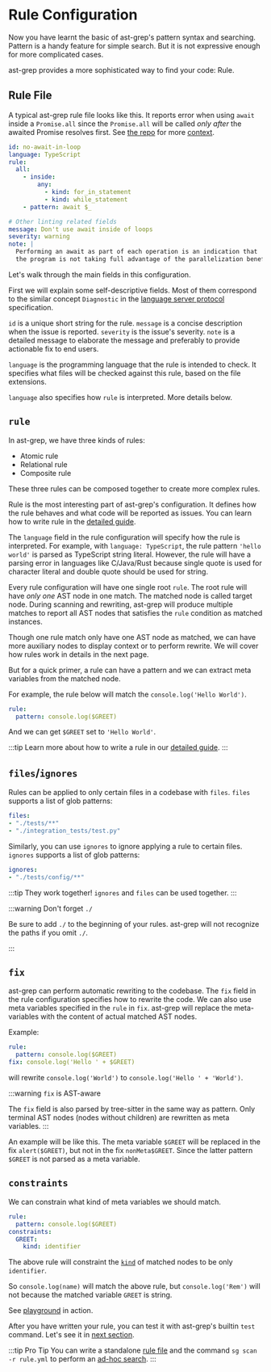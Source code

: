 # Rule Configuration

Now you have learnt the basic of ast-grep's pattern syntax and searching.
Pattern is a handy feature for simple search. But it is not expressive enough for more complicated cases.

ast-grep provides a more sophisticated way to find your code: Rule.

## Rule File

A typical ast-grep rule file looks like this. It reports error when using `await` inside a `Promise.all` since the `Promise.all` will be called _only after_ the awaited Promise resolves first. See [the repo](https://github.com/hugo-vrijswijk/eslint-plugin-no-await-in-promise/) for more [context](https://twitter.com/hd_nvim/status/1560108625460355073).

```yaml
id: no-await-in-loop
language: TypeScript
rule:
  all:
    - inside:
        any:
          - kind: for_in_statement
          - kind: while_statement
    - pattern: await $_

# Other linting related fields
message: Don't use await inside of loops
severity: warning
note: |
  Performing an await as part of each operation is an indication that
  the program is not taking full advantage of the parallelization benefits of async/await.
```

Let's walk through the main fields in this configuration.

First we will explain some self-descriptive fields. Most of them correspond to the similar concept `Diagnostic` in the [language server protocol](https://microsoft.github.io/language-server-protocol/specifications/lsp/3.17/specification/#diagnostic) specification.

`id` is a unique short string for the rule. `message` is a concise description when the issue is reported.
`severity` is the issue's severity. `note` is a detailed message to elaborate the message and preferably to provide actionable fix to end users.

`language` is the programming language that the rule is intended to check. It specifies what files will be checked against this rule, based on the file extensions.

`language` also specifies how `rule` is interpreted. More details below.

## `rule`

In ast-grep, we have three kinds of rules:

* Atomic rule
* Relational rule
* Composite rule

These three rules can be composed together to create more complex rules.

Rule is the most interesting part of ast-grep's configuration. It defines how the rule
behaves and what code will be reported as issues. You can learn how to write rule in the [detailed guide](/guide/rule-config/atomic-rule).

The `language` field in the rule configuration will specify how the rule is interpreted.
For example, with `language: TypeScript`, the rule pattern `'hello world'` is parsed as TypeScript string literal.
However, the rule will have a parsing error in languages like C/Java/Rust because single quote is used for character literal and double quote should be used for string.

Every rule configuration will have one single root `rule`. The root rule will have *only one* AST node in one match. The matched node is called target node.
During scanning and rewriting, ast-grep will produce multiple matches to report all AST nodes that satisfies the `rule` condition as matched instances.

Though one rule match only have one AST node as matched, we can have more auxiliary nodes to display context or to perform rewrite. We will cover how rules work in details in the next page.

But for a quick primer, a rule can have a pattern and we can extract meta variables from the matched node.

For example, the rule below will match the `console.log('Hello World')`.

```yaml
rule:
  pattern: console.log($GREET)
```
And we can get `$GREET` set to `'Hello World'`.

:::tip
Learn more about how to write a rule in our [detailed guide](/guide/rule-config/atomic-rule).
:::

## `files`/`ignores`

Rules can be applied to only certain files in a codebase with `files`. `files` supports a list of glob patterns:

```yaml
files:
- "./tests/**"
- "./integration_tests/test.py"
```

Similarly, you can use `ignores` to ignore applying a rule to certain files. `ignores` supports a list of glob patterns:

```yaml
ignores:
- "./tests/config/**"
```

:::tip They work together!
`ignores` and `files` can be used together.
:::

:::warning Don't forget `./`

Be sure to add `./` to the beginning of your rules. ast-grep will not recognize the paths if you omit `./`.

:::

## `fix`
ast-grep can perform automatic rewriting to the codebase. The `fix` field in the rule configuration specifies how to rewrite the code. We can also use meta variables specified in the `rule` in `fix`. ast-grep will replace the meta-variables with the content of actual matched AST nodes.

Example:

```yaml
rule:
  pattern: console.log($GREET)
fix: console.log('Hello ' + $GREET)
```

will rewrite `console.log('World')` to `console.log('Hello ' + 'World')`.

:::warning `fix` is AST-aware

The `fix` field is also parsed by tree-sitter in the same way as pattern.
Only terminal AST nodes (nodes without children) are rewritten as meta variables.
:::

An example will be like this. The meta variable `$GREET` will be replaced in the fix `alert($GREET)`, but not in the fix `nonMeta$GREET`.
Since the latter pattern `$GREET` is not parsed as a meta variable.

## `constraints`
We can constrain what kind of meta variables we should match.

```yaml
rule:
  pattern: console.log($GREET)
constraints:
  GREET:
    kind: identifier
```

The above rule will constraint the [`kind`](/guide/rule-config/atomic-rule.html#kind) of matched nodes to be only `identifier`.

So `console.log(name)` will match the above rule, but `console.log('Rem')` will not because the matched variable `GREET` is string.

See [playground](/playground.html#eyJtb2RlIjoiQ29uZmlnIiwibGFuZyI6ImphdmFzY3JpcHQiLCJxdWVyeSI6ImNvbnNvbGUubG9nKCRNQVRDSCkiLCJjb25maWciOiIjIENvbmZpZ3VyZSBSdWxlIGluIFlBTUxcbnJ1bGU6XG4gIHBhdHRlcm46IGNvbnNvbGUubG9nKCRHUkVFVClcbmNvbnN0cmFpbnRzOlxuICBHUkVFVDpcbiAgICBraW5kOiBpZGVudGlmaWVyIiwic291cmNlIjoiY29uc29sZS5sb2coJ0hlbGxvIFdvcmxkJylcbmNvbnNvbGUubG9nKGdyZWV0aW5nKVxuIn0=) in action.

After you have written your rule, you can test it with ast-grep's builtin `test` command.
Let's see it in [next section](/guide/test-rule).

:::tip Pro Tip
You can write a standalone [rule file](/reference/rule.html) and the command `sg scan -r rule.yml` to perform an [ad-hoc search](/guide/tooling-overview.html#run-one-single-query-or-one-single-rule).
:::